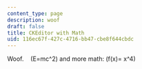```yaml
---
content_type: page
description: woof
draft: false
title: CKEditor with Math
uid: 116ec67f-427c-4716-bb47-cbe8f644cbdc
---
```

Woof.    \(E=mc^2\) and more math: \(f(x)= x^4\)
